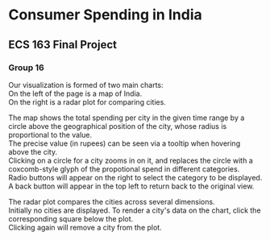 # Consumer Spending in India
## ECS 163 Final Project
### Group 16

Our visualization is formed of two main charts:\
On the left of the page is a map of India.\
On the right is a radar plot for comparing cities.

The map shows the total spending per city in the given time range by a circle above the geographical position of the city, whose radius is proportional to the value.\
The precise value (in rupees) can be seen via a tooltip when hovering above the city.\
Clicking on a circle for a city zooms in on it, and replaces the circle with a coxcomb-style glyph of the propotional spend in different categories.\
Radio buttons will appear on the right to select the category to be displayed.\
A back button will appear in the top left to return back to the original view.

The radar plot compares the cities across several dimensions.\
Initially no cities are displayed. To render a city's data on the chart, click the corresponding square below the plot.\
Clicking again will remove a city from the plot.